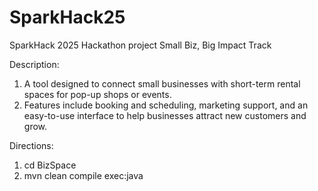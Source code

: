# SparkHack25
SparkHack 2025 Hackathon project
Small Biz, Big Impact Track

Description:
1. A tool designed to connect small businesses with short-term rental spaces for pop-up shops or events.
2. Features include booking and scheduling, marketing support, and an easy-to-use interface to help businesses attract new customers and grow.

Directions:
1. cd BizSpace
2. mvn clean compile exec:java
